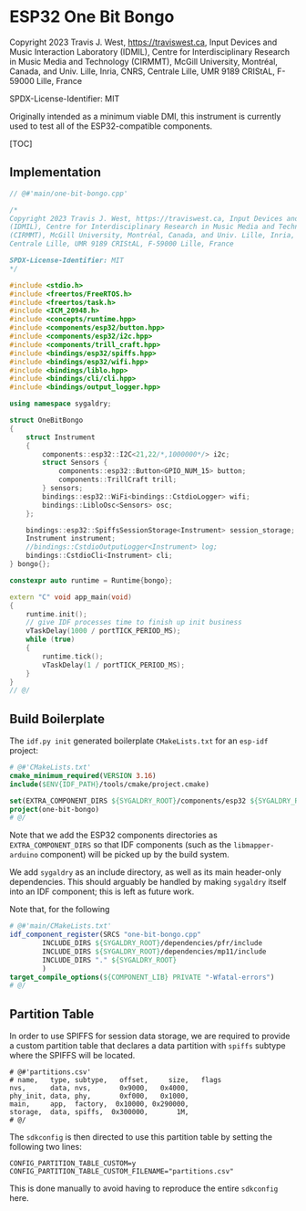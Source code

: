 # ESP32 One Bit Bongo

Copyright 2023 Travis J. West, https://traviswest.ca, Input Devices and Music Interaction Laboratory
(IDMIL), Centre for Interdisciplinary Research in Music Media and Technology
(CIRMMT), McGill University, Montréal, Canada, and Univ. Lille, Inria, CNRS,
Centrale Lille, UMR 9189 CRIStAL, F-59000 Lille, France

SPDX-License-Identifier: MIT

Originally intended as a minimum viable DMI, this instrument
is currently used to test all of the ESP32-compatible components.

[TOC]

## Implementation

```cpp
// @#'main/one-bit-bongo.cpp'

/*
Copyright 2023 Travis J. West, https://traviswest.ca, Input Devices and Music Interaction Laboratory
(IDMIL), Centre for Interdisciplinary Research in Music Media and Technology
(CIRMMT), McGill University, Montréal, Canada, and Univ. Lille, Inria, CNRS,
Centrale Lille, UMR 9189 CRIStAL, F-59000 Lille, France

SPDX-License-Identifier: MIT
*/

#include <stdio.h>
#include <freertos/FreeRTOS.h>
#include <freertos/task.h>
#include <ICM_20948.h>
#include <concepts/runtime.hpp>
#include <components/esp32/button.hpp>
#include <components/esp32/i2c.hpp>
#include <components/trill_craft.hpp>
#include <bindings/esp32/spiffs.hpp>
#include <bindings/esp32/wifi.hpp>
#include <bindings/liblo.hpp>
#include <bindings/cli/cli.hpp>
#include <bindings/output_logger.hpp>

using namespace sygaldry;

struct OneBitBongo
{
    struct Instrument
    {
        components::esp32::I2C<21,22/*,1000000*/> i2c;
        struct Sensors {
            components::esp32::Button<GPIO_NUM_15> button;
            components::TrillCraft trill;
        } sensors;
        bindings::esp32::WiFi<bindings::CstdioLogger> wifi;
        bindings::LibloOsc<Sensors> osc;
    };

    bindings::esp32::SpiffsSessionStorage<Instrument> session_storage;
    Instrument instrument;
    //bindings::CstdioOutputLogger<Instrument> log;
    bindings::CstdioCli<Instrument> cli;
} bongo{};

constexpr auto runtime = Runtime{bongo};

extern "C" void app_main(void)
{
    runtime.init();
    // give IDF processes time to finish up init business
    vTaskDelay(1000 / portTICK_PERIOD_MS);
    while (true)
    {
        runtime.tick();
        vTaskDelay(1 / portTICK_PERIOD_MS);
    }
}
// @/
```

## Build Boilerplate

The `idf.py init` generated boilerplate `CMakeLists.txt` for an `esp-idf` project:

```cmake
# @#'CMakeLists.txt'
cmake_minimum_required(VERSION 3.16)
include($ENV{IDF_PATH}/tools/cmake/project.cmake)

set(EXTRA_COMPONENT_DIRS ${SYGALDRY_ROOT}/components/esp32 ${SYGALDRY_ROOT}/bindings/esp32)
project(one-bit-bongo)
# @/
```

Note that we add the ESP32 components directories as `EXTRA_COMPONENT_DIRS` so
that IDF components (such as the `libmapper-arduino` component) will be picked
up by the build system.

We add `sygaldry` as an include directory, as well as its main header-only
dependencies. This should arguably be handled by making `sygaldry` itself
into an IDF component; this is left as future work.

Note that, for the following

```cmake
# @#'main/CMakeLists.txt'
idf_component_register(SRCS "one-bit-bongo.cpp"
        INCLUDE_DIRS ${SYGALDRY_ROOT}/dependencies/pfr/include
        INCLUDE_DIRS ${SYGALDRY_ROOT}/dependencies/mp11/include
        INCLUDE_DIRS "." ${SYGALDRY_ROOT}
        )
target_compile_options(${COMPONENT_LIB} PRIVATE "-Wfatal-errors")
# @/
```

## Partition Table

In order to use SPIFFS for session data storage, we are required
to provide a custom partition table that declares a data partition with
`spiffs` subtype where the SPIFFS will be located.

```csv
# @#'partitions.csv'
# name,   type, subtype,   offset,     size,   flags
nvs,      data, nvs,       0x9000,   0x4000,
phy_init, data, phy,       0xf000,   0x1000,
main,     app,  factory,  0x10000, 0x290000,
storage,  data, spiffs,  0x300000,       1M,
# @/
```

The `sdkconfig` is then directed to use this partition table by setting
the following two lines:

```
CONFIG_PARTITION_TABLE_CUSTOM=y
CONFIG_PARTITION_TABLE_CUSTOM_FILENAME="partitions.csv"
```

This is done manually to avoid having to reproduce the entire `sdkconfig` here.
